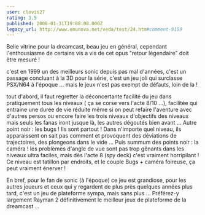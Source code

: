 ```yaml
---
user: clovis27
rating: 3.5
published: 2008-01-31T19:08:08.000Z
legacy_url: http://www.emunova.net/veda/test/24.htm#comment-9159
---
```

Belle vitrine pour la dreamcast, beau jeu en général, cependant l'enthousiasme de certains vis a vis de cet opus "retour légendaire" doit être mesuré !

c'est en 1999 un des meilleurs sonic depuis pas mal d'années, c'est un passage concluant à la 3D pour la série, c'est un jeu joli qui surclasse PSX/N64 à l'époque ... mais le jeux n'est pas exempt de défauts, loin de la !

tout d'abord, il faut regretter la déconcertante facilité du jeu dans pratiquement tous les niveaux ( ça se corse vers l'acte 8/10 ...), facilitée qui entraine une durée de vie réduite même si on peut refaire l'aventure avec d'autres persos ou encore faire les trois niveaux d'objectifs des niveaux mais seuls les fanas iront jusque là, les autres dégoutés bien avant ...
Autre point noir : les bugs ! Ils sont partout ! Dans n'importe quel niveau, ils apparaissent on sait pas comment et provoquent des déviations de trajectoires, des plongeons dans le vide ...
Puis summum des points noir : la caméra ! les problèmes d'angle de vue sont pas trop gênants dans les niveaux ultra faciles, mais dès l'acte 8 (spy deck) c'est vraiment horripilant ! Ce niveau est tatillon par endroits, et le couple Bugs + caméra foireuse, ça peut vraiment énerver !

En bref, pour le fan de sonic (à l'époque) ce jeu est grandiose, pour les autres joueurs et ceux qui y regardent de plus près quelques années plus tard, c'est un jeu de plateforme sympa, mais sans plus ...
Préférez-y largement Rayman 2 définitivement le meilleur jeux de plateforme de la dreamcast ...